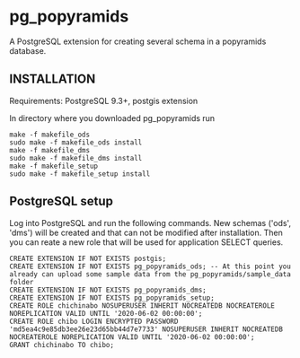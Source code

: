 # pg_popyramids
A PostgreSQL extension for creating several schema in a popyramids database.

INSTALLATION
------------

Requirements: PostgreSQL 9.3+, postgis extension

In directory where you downloaded pg_popyramids run

    make -f makefile_ods
    sudo make -f makefile_ods install
    make -f makefile_dms
    sudo make -f makefile_dms install
    make -f makefile_setup
    sudo make -f makefile_setup install


PostgreSQL setup
------------
Log into PostgreSQL and run the following commands. New schemas ('ods', 'dms') will be created and that can not be modified after installation. Then you can reate a new role that will be used for application SELECT queries.

    CREATE EXTENSION IF NOT EXISTS postgis;
    CREATE EXTENSION IF NOT EXISTS pg_popyramids_ods; -- At this point you already can upload some sample data from the pg_popyramids/sample_data folder
    CREATE EXTENSION IF NOT EXISTS pg_popyramids_dms;
    CREATE EXTENSION IF NOT EXISTS pg_popyramids_setup;
    CREATE ROLE chichinabo NOSUPERUSER INHERIT NOCREATEDB NOCREATEROLE NOREPLICATION VALID UNTIL '2020-06-02 00:00:00';
    CREATE ROLE chibo LOGIN ENCRYPTED PASSWORD 'md5ea4c9e85db3ee26e23d65bb44d7e7733' NOSUPERUSER INHERIT NOCREATEDB  NOCREATEROLE NOREPLICATION VALID UNTIL '2020-06-02 00:00:00';
    GRANT chichinabo TO chibo;
    
    
